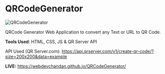 # QRCodeGenerator

![QRCodeGenerator](https://user-images.githubusercontent.com/70449580/169090703-ba197b68-659f-494a-a423-28fec1e8259f.png)


QRCode Generator Web Application to convert any Text or URL to QR Code.

**Tools Used**: HTML, CSS, JS & QR Server API

API Used (QR Server.com): https://api.qrserver.com/v1/create-qr-code/?size=200x200&data=example

**LIVE:** https://webdevchandan.github.io/QRCodeGenerator/
